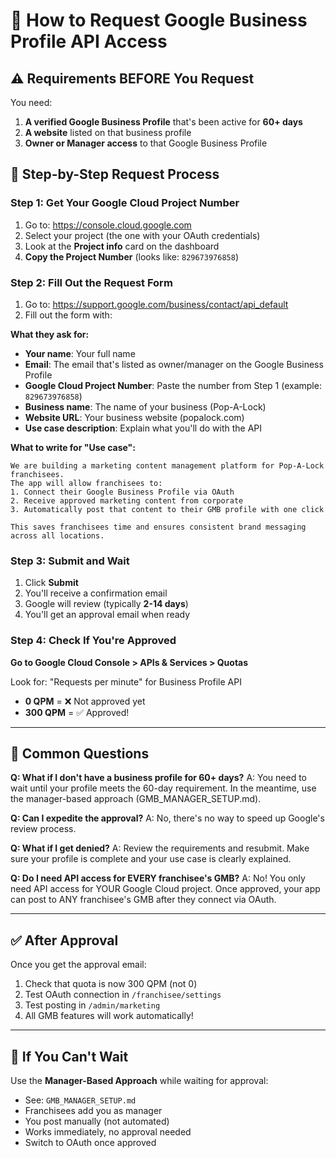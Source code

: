 # 🚀 How to Request Google Business Profile API Access

## ⚠️ Requirements BEFORE You Request

You need:
1. **A verified Google Business Profile** that's been active for **60+ days**
2. **A website** listed on that business profile
3. **Owner or Manager access** to that Google Business Profile

## 📝 Step-by-Step Request Process

### Step 1: Get Your Google Cloud Project Number

1. Go to: https://console.cloud.google.com
2. Select your project (the one with your OAuth credentials)
3. Look at the **Project info** card on the dashboard
4. **Copy the Project Number** (looks like: `829673976858`)

### Step 2: Fill Out the Request Form

1. Go to: https://support.google.com/business/contact/api_default
2. Fill out the form with:

**What they ask for:**
- **Your name**: Your full name
- **Email**: The email that's listed as owner/manager on the Google Business Profile
- **Google Cloud Project Number**: Paste the number from Step 1 (example: `829673976858`)
- **Business name**: The name of your business (Pop-A-Lock)
- **Website URL**: Your business website (popalock.com)
- **Use case description**: Explain what you'll do with the API

**What to write for "Use case":**
```
We are building a marketing content management platform for Pop-A-Lock franchisees.
The app will allow franchisees to:
1. Connect their Google Business Profile via OAuth
2. Receive approved marketing content from corporate
3. Automatically post that content to their GMB profile with one click

This saves franchisees time and ensures consistent brand messaging across all locations.
```

### Step 3: Submit and Wait

1. Click **Submit**
2. You'll receive a confirmation email
3. Google will review (typically **2-14 days**)
4. You'll get an approval email when ready

### Step 4: Check If You're Approved

**Go to Google Cloud Console > APIs & Services > Quotas**

Look for: "Requests per minute" for Business Profile API
- **0 QPM** = ❌ Not approved yet
- **300 QPM** = ✅ Approved!

---

## 🤔 Common Questions

**Q: What if I don't have a business profile for 60+ days?**
A: You need to wait until your profile meets the 60-day requirement. In the meantime, use the manager-based approach (GMB_MANAGER_SETUP.md).

**Q: Can I expedite the approval?**
A: No, there's no way to speed up Google's review process.

**Q: What if I get denied?**
A: Review the requirements and resubmit. Make sure your profile is complete and your use case is clearly explained.

**Q: Do I need API access for EVERY franchisee's GMB?**
A: No! You only need API access for YOUR Google Cloud project. Once approved, your app can post to ANY franchisee's GMB after they connect via OAuth.

---

## ✅ After Approval

Once you get the approval email:

1. Check that quota is now 300 QPM (not 0)
2. Test OAuth connection in `/franchisee/settings`
3. Test posting in `/admin/marketing`
4. All GMB features will work automatically!

---

## 🚨 If You Can't Wait

Use the **Manager-Based Approach** while waiting for approval:
- See: `GMB_MANAGER_SETUP.md`
- Franchisees add you as manager
- You post manually (not automated)
- Works immediately, no approval needed
- Switch to OAuth once approved

